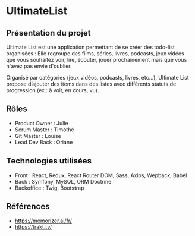 # UltimateList

## Présentation du projet

Ultimate List est une application permettant de se créer des todo-list organisées : Elle regroupe des films, séries, livres, podcasts, jeux vidéos que vous souhaitez voir, lire, écouter, jouer prochainement mais que vous n'avez pas envie d'oublier. 

Organisé par catégories (jeux vidéos, podcasts, livres, etc…), Ultimate List propose d’ajouter des items dans des listes avec différents statuts de progression (ex.: à voir, en cours, vu).

## Rôles

- Product Owner : Julie
- Scrum Master : Timothé
- Git Master : Louise
- Lead Dev Back : Oriane

## Technologies utilisées

- Front : React, Redux, React Router DOM, Sass, Axios, Wepback, Babel
- Back : Symfony, MySQL, ORM Doctrine
- Backoffice : Twig, Bootstrap

## Références

- https://memorizer.ai/fr/
- https://trakt.tv/
